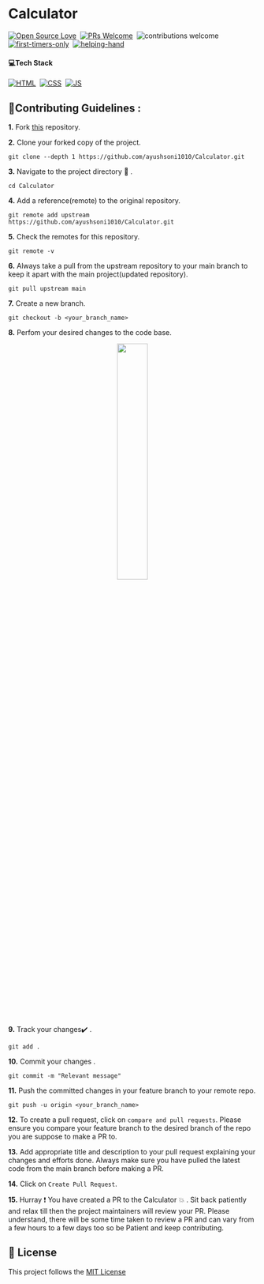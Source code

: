 # Calculator

[![Open Source Love](https://badges.frapsoft.com/os/v1/open-source.svg?v=102)](https://github.com/soumita1234/HelpingHand)&nbsp;
[![PRs Welcome](https://img.shields.io/badge/PRs-Welcome-brightgreen.svg?style=flat&logo=github)](https://github.com/soumita1234/HelpingHand)&nbsp;
![contributions welcome](https://img.shields.io/static/v1.svg?label=Contributions&message=Welcome&color=brightgreen&style=flat&logo=github)&nbsp;
[![first-timers-only](https://img.shields.io/badge/first--timers--only-friendly-blue.svg?style=flat)](https://github.com/soumita1234/HelpingHand)&nbsp;
[![helping-hand](https://img.shields.io/website-up-down-green-red/http/shields.io.svg?color=blue)](https://soumita1234.github.io/HelpingHand/)&nbsp;


####  💻Tech Stack

[![HTML](https://img.shields.io/badge/html5%20-%23E34F26.svg?&style=for-the-badge&logo=html5&logoColor=white)](https://github.com/soumita1234/HelpingHand/search?l=html)&nbsp;
[![CSS](https://img.shields.io/badge/css3%20-%231572B6.svg?&style=for-the-badge&logo=css3&logoColor=white)](https://github.com/soumita1234/HelpingHand/search?l=css)&nbsp;
[![JS](https://img.shields.io/badge/javascript%20-%23323330.svg?&style=for-the-badge&logo=javascript&logoColor=%23F7DF1E)](https://github.com/soumita1234/HelpingHand/search?l=javascript)


## 📌Contributing Guidelines :

**1.** Fork [this](https://github.com/ayushsoni1010/Calculator) repository.

**2.** Clone your forked copy of the project.

```
git clone --depth 1 https://github.com/ayushsoni1010/Calculator.git
```

**3.** Navigate to the project directory :file_folder: .

```
cd Calculator
```

**4.** Add a reference(remote) to the original repository.

```
git remote add upstream https://github.com/ayushsoni1010/Calculator.git
```

**5.** Check the remotes for this repository.

```
git remote -v
```

**6.** Always take a pull from the upstream repository to your main branch to keep it apart with the main project(updated repository).

```
git pull upstream main
```

**7.** Create a new branch.

```
git checkout -b <your_branch_name>
```

**8.** Perfom your desired changes to the code base.

<p align="center"><img width=35% src="https://media2.giphy.com/media/L1R1tvI9svkIWwpVYr/giphy.gif?cid=ecf05e47pzi2rpig0vc8pjusra8hiai1b91zgiywvbubu9vu&rid=giphy.gif"></p>

**9.** Track your changes:heavy_check_mark: .

```
git add .
```

**10.** Commit your changes .

```
git commit -m "Relevant message"
```

**11.** Push the committed changes in your feature branch to your remote repo.

```
git push -u origin <your_branch_name>
```

**12.** To create a pull request, click on `compare and pull requests`. Please ensure you compare your feature branch to the desired branch of the repo you are suppose to make a PR to.

**13.** Add appropriate title and description to your pull request explaining your changes and efforts done. Always make sure you have pulled the latest code from the main branch before making a PR.

**14.** Click on `Create Pull Request`.

**15.** Hurray ❗ You have created a PR to the Calculator 💥 . Sit back patiently and relax till then the project maintainers will review your PR. Please understand, there will be some time taken to review a PR and can vary from a few hours to a few days too so be Patient and keep contributing.

## 📝 License

This project follows the [MIT License](https://github.com/ayushsoni1010/Calculator/blob/main/LICENSE)
